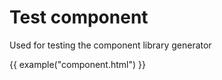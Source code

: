 # Test component

Used for testing the component library generator

{{ example("component.html") }}
